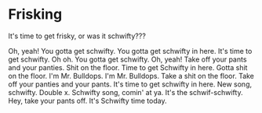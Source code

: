 Frisking
========
It's time to get frisky, or was it schwifty???

Oh, yeah!
You gotta get schwifty.
You gotta get schwifty in here.
It's time to get schwifty.
Oh oh.
You gotta get schwifty.
Oh, yeah!
Take off your pants and your panties.
Shit on the floor.
Time to get Schwifty in here.
Gotta shit on the floor.
I'm Mr. Bulldops.
I'm Mr. Bulldops.
Take a shit on the floor.
Take off your panties and your pants.
It's time to get schwifty in here.
New song, schwifty.
Double x.
Schwifty song, comin' at ya.
It's the schwif-schwifty.
Hey, take your pants off.
It's Schwifty time today.
